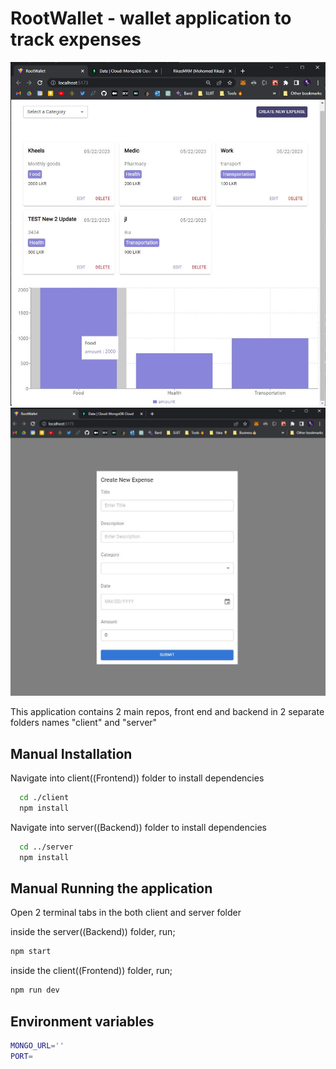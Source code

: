 # RootWallet - wallet application to track expenses
![My Image](final.jpg)
![My Image](form.jpg)

This application contains 2 main repos, front end and backend in 2 separate folders names "client" and "server"

## Manual Installation

Navigate into client((Frontend)) folder to install dependencies

```bash
  cd ./client
  npm install
```

Navigate into server((Backend)) folder to install dependencies

```bash
  cd ../server
  npm install
```

## Manual Running the application

Open 2 terminal tabs in the both client and server folder

inside the server((Backend)) folder, run;

```bash
npm start
```

inside the client((Frontend)) folder, run;

```bash
npm run dev
```

## Environment variables

```bash
MONGO_URL=''
PORT=
```
